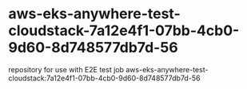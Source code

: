 # aws-eks-anywhere-test-cloudstack-7a12e4f1-07bb-4cb0-9d60-8d748577db7d-56
repository for use with E2E test job aws-eks-anywhere-test-cloudstack:7a12e4f1-07bb-4cb0-9d60-8d748577db7d-56
